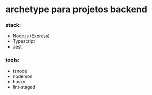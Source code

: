 # archetype para projetos backend

### stack:

- Node.js (Express)
- Typescript
- Jest

### tools:

- tsnode
- nodemon
- husky
- lint-staged
